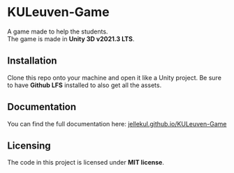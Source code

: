 # KULeuven-Game
A game made to help the students.  
The game is made in **Unity 3D v2021.3 LTS**.

## Installation

Clone this repo onto your machine and open it like a Unity project. Be sure to have **Github LFS** installed to also get all the assets.

## Documentation

You can find the full documentation here: [jellekul.github.io/KULeuven-Game](https://jellekul.github.io/KULeuven-Game/)

## Licensing

The code in this project is licensed under **MIT license**.